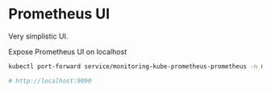 # Prometheus UI

Very simplistic UI.

Expose Prometheus UI on localhost
```bash
kubectl port-forward service/monitoring-kube-prometheus-prometheus -n monitoring 9090:9090

# http://localhost:9090
```
